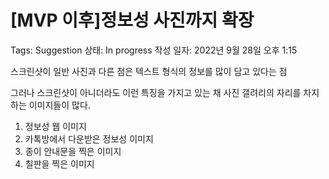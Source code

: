 # [MVP 이후]정보성 사진까지 확장

Tags: Suggestion
상태: In progress
작성 일자: 2022년 9월 28일 오후 1:15

스크린샷이 일반 사진과 다른 점은 텍스트 형식의 정보를 많이 담고 있다는 점

그러나 스크린샷이 아니더라도 이런 특징을 가지고 있는 채 사진 갤려리의 자리를 차지하는 이미지들이 많다.

1. 정보성 웹 이미지
2. 카톡방에서 다운받은 정보성 이미지
3. 종이 안내문을 찍은 이미지
4. 칠판을 찍은 이미지